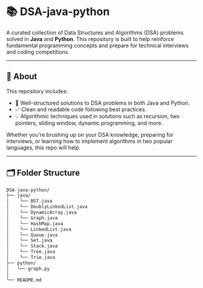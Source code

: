 # 📚 DSA-java-python

A curated collection of Data Structures and Algorithms (DSA) problems solved in **Java** and **Python**. This repository is built to help reinforce fundamental programming concepts and prepare for technical interviews and coding competitions.

---

## 🚀 About

This repository includes:
- 📌 Well-structured solutions to DSA problems in both Java and Python.
- ✅ Clean and readable code following best practices.
- 💡 Algorithmic techniques used in solutions such as recursion, two pointers, sliding window, dynamic programming, and more.

Whether you're brushing up on your DSA knowledge, preparing for interviews, or learning how to implement algorithms in two popular languages, this repo will help.

---

## 🗂️ Folder Structure

```bash
DSA-java-python/
├── java/
│    └── BST.java
│    └── DoublyLinkedList.java
│    └── DynamicArray.java
│    └── Graph.java
│    └── HashMap.java
│    └── LinkedList.java
│    └── Queue.java
│    └── Set.java
│    └── Stack.java
│    └── Tree.java
│    └── Trie.java
├── python/
│   └── graph.py
│
└── README.md
